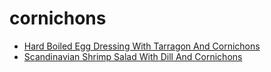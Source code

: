 # cornichons

 * [Hard Boiled Egg Dressing With Tarragon And Cornichons](index/h/hard-boiled-egg-dressing-with-tarragon-and-cornichons-11507.json)
 * [Scandinavian Shrimp Salad With Dill And Cornichons](index/s/scandinavian-shrimp-salad-with-dill-and-cornichons-235336.json)
